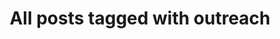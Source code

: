 ---
layout: tag
title: "All posts tagged with outreach"
permalink: /weblog/tags/outreach/
taxonomy: outreach
---